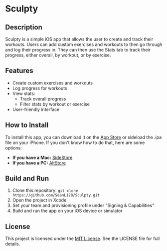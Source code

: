 # Sculpty

## Description
Sculpty is a simple iOS app that allows the user to create and track their workouts. Users can add custom exercises and workouts to then go through and log their progress in. They can then use the Stats tab to track their progress, either overall, by workout, or by exercise.

## Features
- Create custom exercises and workouts
- Log progress for workouts
- View stats:
  - Track overall progress
  - Filter stats by workout or exercise
- User-friendly interface

## How to Install
To install this app, you can download it on the [App Store](https://apps.apple.com/us/app/sculpty-fitness-tracker/id6746368050) or sideload the .ipa file on your iPhone. If you don't know how to do that, here are some options:
- **If you have a Mac:** [SideStore](https://sidestore.io/)
- **If you have a PC:** [AltStore](https://altstore.io/)

## Build and Run
1. Clone this repository: `git clone https://github.com/SeanL128/Sculpty.git`
2. Open the project in Xcode
3. Set your team and provisioning profile under "Signing & Capabilities"
4. Build and run the app on your iOS device or simulator

## License
This project is licensed under the [MIT License](LICENSE). See the LICENSE file for full details.
